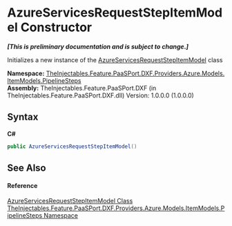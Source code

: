 # AzureServicesRequestStepItemModel Constructor 
 _**\[This is preliminary documentation and is subject to change.\]**_

Initializes a new instance of the <a href="1a9a3dcc-d97e-5a00-4ea2-2f9ac493b621">AzureServicesRequestStepItemModel</a> class

**Namespace:**&nbsp;<a href="fecc877a-7f6e-e7b2-3bb7-8939cf537f5f">TheInjectables.Feature.PaaSPort.DXF.Providers.Azure.Models.ItemModels.PipelineSteps</a><br />**Assembly:**&nbsp;TheInjectables.Feature.PaaSPort.DXF (in TheInjectables.Feature.PaaSPort.DXF.dll) Version: 1.0.0.0 (1.0.0.0)

## Syntax

**C#**<br />
``` C#
public AzureServicesRequestStepItemModel()
```


## See Also


#### Reference
<a href="1a9a3dcc-d97e-5a00-4ea2-2f9ac493b621">AzureServicesRequestStepItemModel Class</a><br /><a href="fecc877a-7f6e-e7b2-3bb7-8939cf537f5f">TheInjectables.Feature.PaaSPort.DXF.Providers.Azure.Models.ItemModels.PipelineSteps Namespace</a><br />